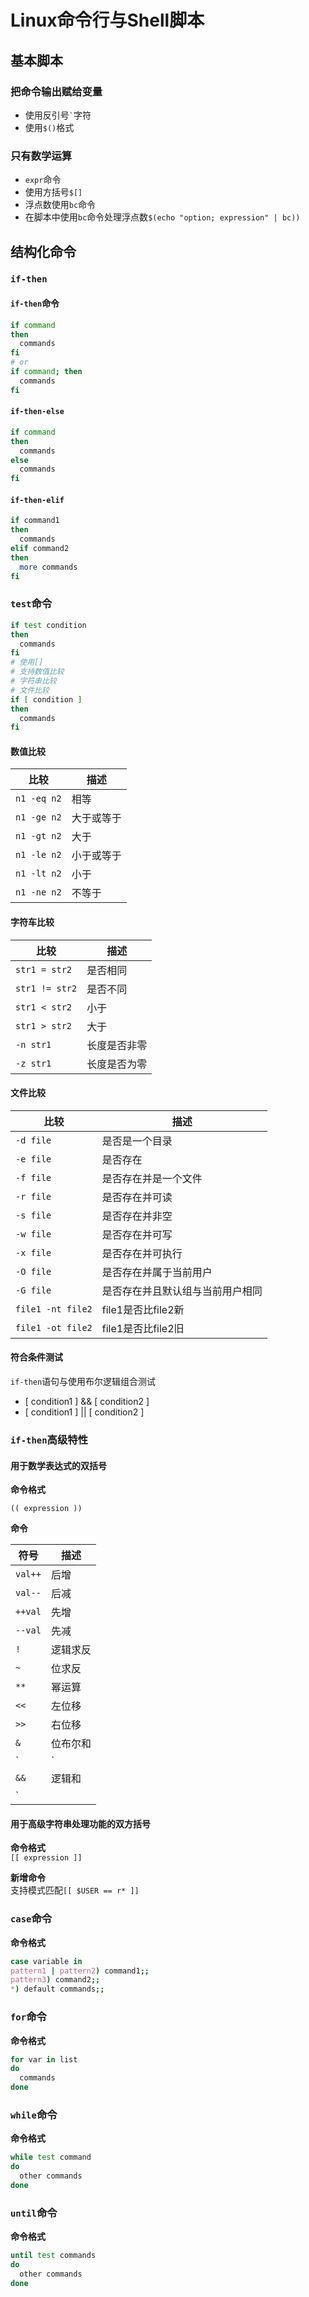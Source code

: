 # Linux命令行与Shell脚本

## 基本脚本
### 把命令输出赋给变量
- 使用反引号`` ` ``字符
- 使用`$()`格式
### 只有数学运算
- `expr`命令
- 使用方括号`$[]`
- 浮点数使用`bc`命令
- 在脚本中使用`bc`命令处理浮点数`$(echo "option; expression" | bc))`

## 结构化命令
### `if-then`
#### `if-then`命令
```bash
if command
then
  commands
fi
# or
if command; then
  commands
fi
```
#### `if-then-else`
```bash
if command
then
  commands
else
  commands
fi
```
#### `if-then-elif`
```bash
if command1
then
  commands
elif command2
then
  more commands
fi
```
### `test`命令
```bash
if test condition
then
  commands
fi
# 使用[]
# 支持数值比较
# 字符串比较
# 文件比较  
if [ condition ]
then
  commands
fi
```
#### 数值比较

 比较|描述
----------|-----------
`n1 -eq n2` | 相等
`n1 -ge n2` | 大于或等于
`n1 -gt n2` | 大于
`n1 -le n2` | 小于或等于
`n1 -lt n2` | 小于
`n1 -ne n2` | 不等于
#### 字符车比较

比较|描述
-------------|-----------
`str1 = str2`  | 是否相同
`str1 != str2` | 是否不同
`str1 < str2`  | 小于
`str1 > str2`  | 大于
`-n str1`      | 长度是否非零
`-z str1`      | 长度是否为零
#### 文件比较

比较|描述
-------------|-------------
`-d file` | 是否是一个目录
`-e file` | 是否存在
`-f file` | 是否存在并是一个文件
`-r file` | 是否存在并可读
`-s file` | 是否存在并非空
`-w file` | 是否存在并可写
`-x file` | 是否存在并可执行
`-O file` | 是否存在并属于当前用户
`-G file` | 是否存在并且默认组与当前用户相同
`file1 -nt file2` | file1是否比file2新
`file1 -ot file2` | file1是否比file2旧

#### 符合条件测试

`if-then`语句与使用布尔逻辑组合测试

- [ condition1 ] && [ condition2 ]
- [ condition1 ] || [ condition2 ]

### `if-then`高级特性

#### 用于数学表达式的双括号  
**命令格式**  

` (( expression )) `  

**命令**  

符号 | 描述
----|----
`val++` | 后增
`val--` | 后减
`++val` | 先增
`--val` | 先减
`!` | 逻辑求反
`~` | 位求反
`**` | 幂运算
`<<` | 左位移
`>>` | 右位移
`&` | 位布尔和
`|` | 位布尔或
`&&` | 逻辑和
`||` | 逻辑或

#### 用于高级字符串处理功能的双方括号
**命令格式**  
`[[ expression ]]`

**新增命令**  
支持模式匹配`[[ $USER == r* ]]`

### `case`命令
**命令格式**
```bash
case variable in
pattern1 | pattern2) command1;;
pattern3) command2;;
*) default commands;;
```

### `for`命令
**命令格式**
```bash
for var in list
do
  commands
done
```

### `while`命令
**命令格式**
```bash
while test command
do
  other commands
done
```

### `until`命令
**命令格式**
```bash
until test commands
do
  other commands
done
```
<!--stackedit_data:
eyJoaXN0b3J5IjpbLTgxNjQ0NjQ5MV19
-->